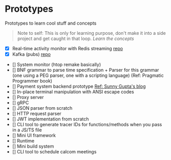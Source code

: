 # Prototypes

Prototypes to learn cool stuff and concepts

> Note to self: This is only for learning purpose, don't make it into a side project and get caught in that loop. _Learn the concepts_

- [x] Real-time activity monitor with Redis streaming [repo](github.com/Shobhit-Nagpal/real-time-activity-monitor-prototype)
- [x] Kafka (pubs) [repo](github.com/Shobhit-Nagpal/pubsub-prototype)
- [] System monitor (htop remake basically)
- [] BNF grammar to parse time specification + Parser for this grammar (one using a PEG parser, one with a scripting language) (Ref: Pragmatic Programmer book)
- [] Payment system backend prototype [Ref: Sunny Gupta's blog](https://x.com/sunnykgupta/status/1919369678918402484)
- [] In-place terminal manipulation with ANSI escape codes
- [] Proxy server
- [] gRPC
- [] JSON parser from scratch
- [] HTTP request parser
- [] JWT implementation from scratch
- [] CLI tool to generate tracer IDs for functions/methods when you pass in a JS/TS file
- [] Mini UI framework
- [] Runtime
- [] Mini build system
- [] CLI tool to schedule calcom meetings
